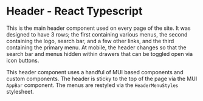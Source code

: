 # Header - React Typescript

This is the main header component used on every page of the site. It was designed to have 3 rows; the first containing various menus, the second containing the logo, search bar, and a few other links, and the third containing the primary menu. At mobile, the header changes so that the search bar and menus hidden within drawers that can be toggled open via icon buttons.

This header component uses a handful of MUI based components and custom components. The header is sticky to the top of the page via the MUI `AppBar` component. The menus are restyled via the `HeaderMenuStyles` stylesheet.
